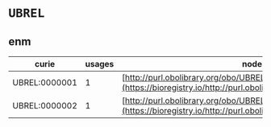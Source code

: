 # `UBREL`
## enm
| curie         |   usages | nodes                                                                                                               |
|---------------|----------|---------------------------------------------------------------------------------------------------------------------|
| UBREL:0000001 |        1 | [http://purl.obolibrary.org/obo/UBREL:0000001](https://bioregistry.io/http://purl.obolibrary.org/obo/UBREL:0000001) |
| UBREL:0000002 |        1 | [http://purl.obolibrary.org/obo/UBREL:0000002](https://bioregistry.io/http://purl.obolibrary.org/obo/UBREL:0000002) |
